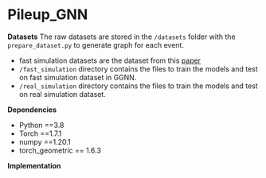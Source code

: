 # Pileup_GNN

**Datasets**
The raw datasets are stored in the `/datasets` folder with the `prepare_dataset.py` to generate graph for each event.
- fast simulation datasets are the dataset from this [paper](https://arxiv.org/pdf/1810.07988.pdf)
- `/fast_simulation` directory contains the files to train the models and test on fast simulation dataset in GGNN.
- `/real_simulation` directory contains the files to train the models and test on real simulation dataset. 

**Dependencies**
- Python ==3.8
- Torch  ==1.7.1
- numpy ==1.20.1
- torch_geometric == 1.6.3

**Implementation**


